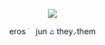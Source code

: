  <p align="center">
  <img src="https://github.com/64165/64165/assets/120649692/6add53e8-cba0-49c7-8bb5-babac44ee245" />
</p>

<p align="center">
eros ࣪ jun        ಎ      they⸝them
</p>
